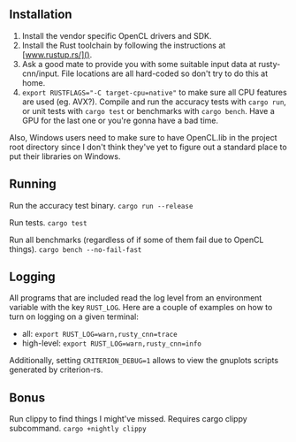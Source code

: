## Installation
1. Install the vendor specific OpenCL drivers and SDK.
2. Install the Rust toolchain by following the instructions at [www.rustup.rs/]().
3. Ask a good mate to provide you with some suitable input data at rusty-cnn/input. File locations are all hard-coded so don't try to do this at home.
4. `export RUSTFLAGS="-C target-cpu=native"` to make sure all CPU features are used (eg. AVX?). Compile and run the accuracy tests with `cargo run`, or unit tests with `cargo test` or benchmarks with `cargo bench`. Have a GPU for the last one or you're gonna have a bad time.

Also, Windows users need to make sure to have OpenCL.lib in the project root directory since I don't think they've yet to figure out a standard place to put their libraries on Windows.

## Running
Run the accuracy test binary.
`cargo run --release`

Run tests.
`cargo test`

Run all benchmarks (regardless of if some of them fail due to OpenCL things).
`cargo bench --no-fail-fast`

## Logging
All programs that are included read the log level from an environment variable
with the key `RUST_LOG`. Here are a couple of examples on how to turn on
logging on a given terminal:
- all: `export RUST_LOG=warn,rusty_cnn=trace`
- high-level: `export RUST_LOG=warn,rusty_cnn=info`

Additionally, setting `CRITERION_DEBUG=1` allows to view the gnuplots scripts generated by criterion-rs.

## Bonus
Run clippy to find things I might've missed. Requires cargo clippy subcommand.
`cargo +nightly clippy`
